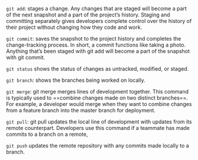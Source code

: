 `git add`:   stages a change. Any changes that are staged will become a part of the next snapshot and a part of the project’s history. Staging and committing separately gives developers complete control over the history of their project without changing how they code and work.

`git commit`: saves the snapshot to the project history and completes the change-tracking process. In short, a commit functions like taking a photo. Anything that’s been staged with git add will become a part of the snapshot with git commit.

`git status` shows the status of changes as untracked, modified, or staged.

`git branch`: shows the branches being worked on locally.

`git merge`: git merge merges lines of development together. This command is typically used to ==combine changes made on two distinct branches==. For example, a developer would merge when they want to combine changes from a feature branch into the master branch for deployment.

`git pull`: git pull updates the local line of development with updates from its remote counterpart. Developers use this command if a teammate has made commits to a branch on a remote,

`git push` updates the remote repository with any commits made locally to a branch.
